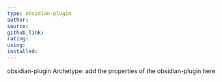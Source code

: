 ```yaml
---
type: obsidian-plugin
author:
source:
github_link:
rating:
using:
installed:
---
```

obsidian-plugin Archetype: add the properties of the obsidian-plugin here
